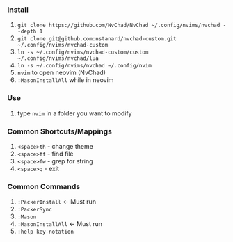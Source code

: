 ### Install

1. `git clone https://github.com/NvChad/NvChad ~/.config/nvims/nvchad --depth 1`
2. `git clone git@github.com:nstanard/nvchad-custom.git ~/.config/nvims/nvchad-custom`
3. `ln -s ~/.config/nvims/nvchad-custom/custom ~/.config/nvims/nvchad/lua`
4. `ln -s ~/.config/nvims/nvchad ~/.config/nvim`
5. `nvim` to open neovim (NvChad)
6. `:MasonInstallAll` while in neovim

### Use

1. type `nvim` in a folder you want to modify

### Common Shortcuts/Mappings

1. `<space>th` - change theme
2. `<space>ff` - find file
3. `<space>fw` - grep for string
4. `<space>q` - exit

### Common Commands

1. `:PackerInstall` <- Must run
2. `:PackerSync`
3. `:Mason`
3. `:MasonInstallAll` <- Must run
4. `:help key-notation`

